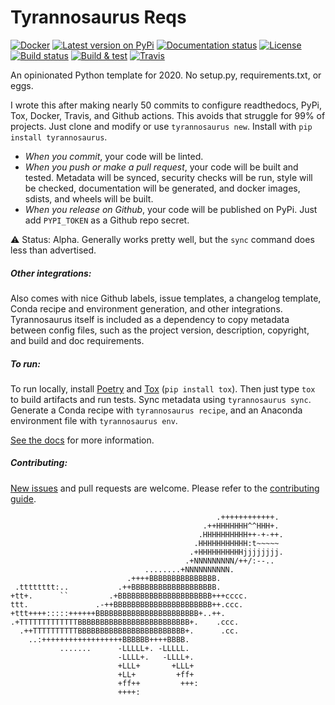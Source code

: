 # Tyrannosaurus Reqs

[![Docker](https://img.shields.io/docker/v/dmyersturnbull/tyrannosaurus)](https://hub.docker.com/repository/docker/dmyersturnbull/tyrannosaurus)
[![Latest version on PyPi](https://badge.fury.io/py/tyrannosaurus.svg)](https://pypi.org/project/tyrannosaurus/)
[![Documentation status](https://readthedocs.org/projects/tyrannosaurus/badge/?version=latest&style=flat-square)](https://tyrannosaurus.readthedocs.io/en/stable/)
[![License](https://img.shields.io/badge/License-Apache%202.0-blue.svg)](https://opensource.org/licenses/Apache-2.0)
[![Build status](https://img.shields.io/pypi/status/tyrannosaurus)](https://pypi.org/project/tyrannosaurus/)
[![Build & test](https://github.com/dmyersturnbull/tyrannosaurus/workflows/Build%20&%20test/badge.svg)](https://github.com/dmyersturnbull/tyrannosaurus/actions)
[![Travis](https://travis-ci.org/dmyersturnbull/tyrannosaurus.svg?branch=master)](https://travis-ci.org/dmyersturnbull/tyrannosaurus)

An opinionated Python template for 2020.
No setup.py, requirements.txt, or eggs.

I wrote this after making nearly 50 commits to configure
readthedocs, PyPi, Tox, Docker, Travis, and Github actions.
This avoids that struggle for 99% of projects.
Just clone and modify or use `tyrannosaurus new`.
Install with `pip install tyrannosaurus`.

- _When you commit_, your code will be linted.
- _When you push or make a pull request_, your code will be built and tested.
  Metadata will be synced, security checks will be run, style will be checked,
  documentation will be generated, and docker images, sdists, and wheels will be built.
- _When you release on Github_, your code will be published on PyPi.
  Just add `PYPI_TOKEN` as a Github repo secret.

⚠ Status: Alpha. Generally works pretty well, but
   the `sync` command does less than advertised.

##### Other integrations:

Also comes with nice Github labels, issue templates, a changelog template,
Conda recipe and environment generation, and other integrations.
Tyrannosaurus itself is included as a dependency to copy metadata between config files,
such as the project version, description, copyright, and build and doc requirements.

##### To run:

To run locally, install [Poetry](https://github.com/python-poetry/poetry)
and [Tox](https://tox.readthedocs.io/en/latest/) (`pip install tox`).
Then just type `tox` to build artifacts and run tests.
Sync metadata using `tyrannosaurus sync`.
Generate a Conda recipe with `tyrannosaurus recipe`,
and an Anaconda environment file with `tyrannosaurus env`.

[See the docs](https://tyrannosaurus.readthedocs.io/en/stable/) for more information.

##### Contributing:

[New issues](https://github.com/dmyersturnbull/tyrannosaurus/issues) and pull requests are welcome.
Please refer to the [contributing guide](https://github.com/dmyersturnbull/tyrannosaurus/blob/master/CONTRIBUTING.md).


```text
                                              .++++++++++++.
                                           .++HHHHHHH^^HHH+.
                                          .HHHHHHHHHH++-+-++.
                                         .HHHHHHHHHHH:t~~~~~
                                        .+HHHHHHHHHHjjjjjjjj.
                                       .+NNNNNNNNN/++/:--..
                              ........+NNNNNNNNNN.
                          .++++BBBBBBBBBBBBBBB.
 .tttttttt:..           .++BBBBBBBBBBBBBBBBBBB.
+tt+.      ``         .+BBBBBBBBBBBBBBBBBBBBB+++cccc.
ttt.               .-++BBBBBBBBBBBBBBBBBBBBBB++.ccc.
+ttt++++:::::++++++BBBBBBBBBBBBBBBBBBBBBBB+..++.
.+TTTTTTTTTTTTTBBBBBBBBBBBBBBBBBBBBBBBBB+.    .ccc.
  .++TTTTTTTTTTBBBBBBBBBBBBBBBBBBBBBBBB+.      .cc.
    ..:++++++++++++++++++BBBBBB++++BBBB.
           .......      -LLLLL+. -LLLLL.
                        -LLLL+.   -LLLL+.
                        +LLL+       +LLL+
                        +LL+         +ff+
                        +ff++         +++:
                        ++++:
```
